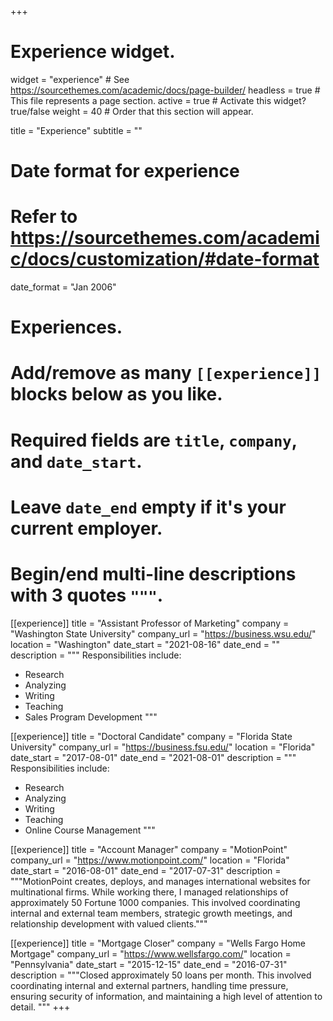 +++
# Experience widget.
widget = "experience"  # See https://sourcethemes.com/academic/docs/page-builder/
headless = true  # This file represents a page section.
active = true  # Activate this widget? true/false
weight = 40  # Order that this section will appear.

title = "Experience"
subtitle = ""

# Date format for experience
#   Refer to https://sourcethemes.com/academic/docs/customization/#date-format
date_format = "Jan 2006"

# Experiences.
#   Add/remove as many `[[experience]]` blocks below as you like.
#   Required fields are `title`, `company`, and `date_start`.
#   Leave `date_end` empty if it's your current employer.
#   Begin/end multi-line descriptions with 3 quotes `"""`.
[[experience]]
  title = "Assistant Professor of Marketing"
  company = "Washington State University"
  company_url = "https://business.wsu.edu/"
  location = "Washington"
  date_start = "2021-08-16"
  date_end = ""
  description = """
  Responsibilities include:
  
  * Research
  * Analyzing
  * Writing
  * Teaching
  * Sales Program Development
  """
  
[[experience]]
  title = "Doctoral Candidate"
  company = "Florida State University"
  company_url = "https://business.fsu.edu/"
  location = "Florida"
  date_start = "2017-08-01"
  date_end = "2021-08-01"
  description = """
  Responsibilities include:
  
  * Research
  * Analyzing
  * Writing
  * Teaching
  * Online Course Management
  """

[[experience]]
  title = "Account Manager"
  company = "MotionPoint"
  company_url = "https://www.motionpoint.com/"
  location = "Florida"
  date_start = "2016-08-01"
  date_end = "2017-07-31"
  description = """MotionPoint creates, deploys, and manages international websites for multinational firms. While working there, I managed relationships of approximately 50 Fortune 1000 companies. This involved coordinating internal and external team members, strategic growth meetings, and relationship development with valued clients."""

[[experience]]
  title = "Mortgage Closer"
  company = "Wells Fargo Home Mortgage"
  company_url = "https://www.wellsfargo.com/"
  location = "Pennsylvania"
  date_start = "2015-12-15"
  date_end = "2016-07-31"
  description = """Closed approximately 50 loans per month. This involved coordinating internal and external partners, handling time pressure, ensuring security of information, and maintaining a high level of attention to detail.
  """
+++
